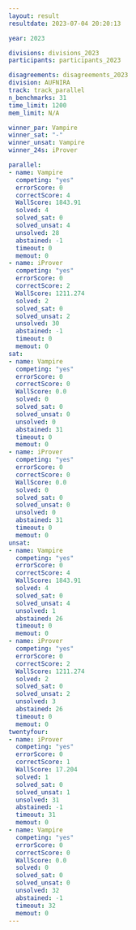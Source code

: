 ```yaml
---
layout: result
resultdate: 2023-07-04 20:20:13

year: 2023

divisions: divisions_2023
participants: participants_2023

disagreements: disagreements_2023
division: AUFNIRA
track: track_parallel
n_benchmarks: 31
time_limit: 1200
mem_limit: N/A

winner_par: Vampire
winner_sat: "-"
winner_unsat: Vampire
winner_24s: iProver

parallel:
- name: Vampire
  competing: "yes"
  errorScore: 0
  correctScore: 4
  WallScore: 1843.91
  solved: 4
  solved_sat: 0
  solved_unsat: 4
  unsolved: 28
  abstained: -1
  timeout: 0
  memout: 0
- name: iProver
  competing: "yes"
  errorScore: 0
  correctScore: 2
  WallScore: 1211.274
  solved: 2
  solved_sat: 0
  solved_unsat: 2
  unsolved: 30
  abstained: -1
  timeout: 0
  memout: 0
sat:
- name: Vampire
  competing: "yes"
  errorScore: 0
  correctScore: 0
  WallScore: 0.0
  solved: 0
  solved_sat: 0
  solved_unsat: 0
  unsolved: 0
  abstained: 31
  timeout: 0
  memout: 0
- name: iProver
  competing: "yes"
  errorScore: 0
  correctScore: 0
  WallScore: 0.0
  solved: 0
  solved_sat: 0
  solved_unsat: 0
  unsolved: 0
  abstained: 31
  timeout: 0
  memout: 0
unsat:
- name: Vampire
  competing: "yes"
  errorScore: 0
  correctScore: 4
  WallScore: 1843.91
  solved: 4
  solved_sat: 0
  solved_unsat: 4
  unsolved: 1
  abstained: 26
  timeout: 0
  memout: 0
- name: iProver
  competing: "yes"
  errorScore: 0
  correctScore: 2
  WallScore: 1211.274
  solved: 2
  solved_sat: 0
  solved_unsat: 2
  unsolved: 3
  abstained: 26
  timeout: 0
  memout: 0
twentyfour:
- name: iProver
  competing: "yes"
  errorScore: 0
  correctScore: 1
  WallScore: 17.204
  solved: 1
  solved_sat: 0
  solved_unsat: 1
  unsolved: 31
  abstained: -1
  timeout: 31
  memout: 0
- name: Vampire
  competing: "yes"
  errorScore: 0
  correctScore: 0
  WallScore: 0.0
  solved: 0
  solved_sat: 0
  solved_unsat: 0
  unsolved: 32
  abstained: -1
  timeout: 32
  memout: 0
---
```


